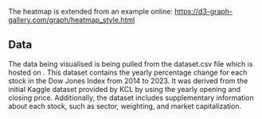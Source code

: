 The heatmap is extended from an example online: https://d3-graph-gallery.com/graph/heatmap_style.html

## Data
The data being visualised is being pulled from the dataset.csv file which is hosted on . This dataset contains the yearly percentage change for each stock in the Dow Jones Index from 2014 to 2023. It was derived from the initial Kaggle dataset provided by KCL by using the yearly opening and closing price. Additionally, the dataset includes supplementary information about each stock, such as sector, weighting, and market capitalization.


